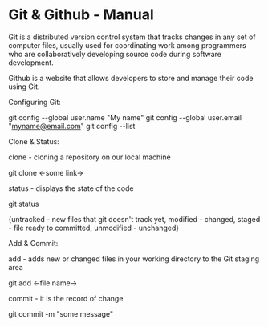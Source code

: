 # Git & Github - Manual

Git is a distributed version control system that tracks changes in any set of computer files, usually used for coordinating work among programmers who are collaboratively developing source code during software development.

Github is a website that allows developers to store and manage their code using Git.

Configuring Git:

git config --global user.name "My name" 
git config --global user.email "myname@email.com" 
git config --list

Clone & Status:

clone - cloning a repository on our local machine

  git clone <-some link->

status - displays the state of the code

  git status

{untracked - new files that git doesn't track yet, modified - changed, staged - file ready to committed, unmodified - unchanged}

Add & Commit:

add - adds new or changed files in your working directory to the Git staging area

  git add <-file name->

commit - it is the record of change

  git commit -m "some message"
